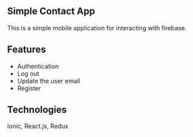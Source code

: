 ## Simple Contact App
This is a simple mobile application for interacting with firebase.

## Features 
* Authentication 
* Log out 
* Update the user email 
* Register

## Technologies
Ionic, React.js, Redux